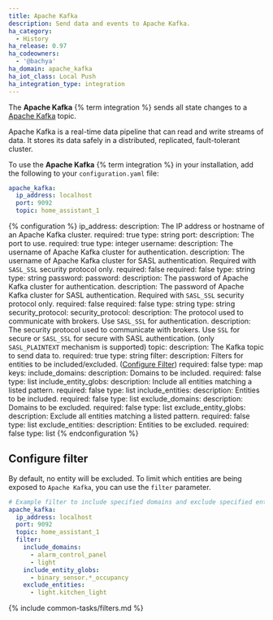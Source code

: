 ```yaml
---
title: Apache Kafka
description: Send data and events to Apache Kafka.
ha_category:
  - History
ha_release: 0.97
ha_codeowners:
  - '@bachya'
ha_domain: apache_kafka
ha_iot_class: Local Push
ha_integration_type: integration
---
```


The **Apache Kafka** {% term integration %} sends all state changes to a
[Apache Kafka](https://kafka.apache.org/) topic.

Apache Kafka is a real-time data pipeline that can read and write streams of data. It
stores its data safely in a distributed, replicated, fault-tolerant cluster.

To use the **Apache Kafka** {% term integration %} in your installation, add the following to your
`configuration.yaml` file:

```yaml
apache_kafka:
  ip_address: localhost
  port: 9092
  topic: home_assistant_1
```

{% configuration %}
ip_address:
  description: The IP address or hostname of an Apache Kafka cluster.
  required: true
  type: string
port:
  description: The port to use.
  required: true
  type: integer
username:
  description: The username of Apache Kafka cluster for authentication.	  description: The username of Apache Kafka cluster for SASL authentication. Required with `SASL_SSL` security protocol only. 
  required: false	  required: false
  type: string	  type: string
password:	password:
  description: The password of Apache Kafka cluster for authentication.	  description: The password of Apache Kafka cluster for SASL authentication. Required with `SASL_SSL` security protocol only. 
  required: false	  required: false
  type: string	  type: string
security_protocol:	security_protocol:
  description: The protocol used to communicate with brokers. Use `SASL_SSL` for authentication.	  description: The security protocol used to communicate with brokers. Use `SSL` for secure or `SASL_SSL` for secure with SASL authentication. (only `SASL_PLAINTEXT` mechanism is supported)
topic:
  description: The Kafka topic to send data to.
  required: true
  type: string
filter:
  description: Filters for entities to be included/excluded. ([Configure Filter](#configure-filter))
  required: false
  type: map
  keys:
    include_domains:
      description: Domains to be included.
      required: false
      type: list
    include_entity_globs:
      description: Include all entities matching a listed pattern.
      required: false
      type: list
    include_entities:
      description: Entities to be included.
      required: false
      type: list
    exclude_domains:
      description: Domains to be excluded.
      required: false
      type: list
    exclude_entity_globs:
      description: Exclude all entities matching a listed pattern.
      required: false
      type: list
    exclude_entities:
      description: Entities to be excluded.
      required: false
      type: list
{% endconfiguration %}

## Configure filter

By default, no entity will be excluded. To limit which entities are being exposed to `Apache Kafka`, you can use the `filter` parameter.

```yaml
# Example filter to include specified domains and exclude specified entities
apache_kafka:
  ip_address: localhost
  port: 9092
  topic: home_assistant_1
  filter:
    include_domains:
      - alarm_control_panel
      - light
    include_entity_globs:
      - binary_sensor.*_occupancy
    exclude_entities:
      - light.kitchen_light
```

{% include common-tasks/filters.md %}
